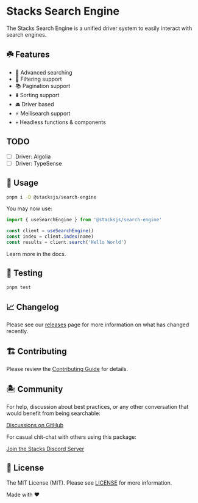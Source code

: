 # Stacks Search Engine

The Stacks Search Engine is a unified driver system to easily interact with search engines.

## ☘️ Features

- 🔎 Advanced searching
- 🎯 Filtering support
- 📚 Pagination support
- ⬇️ Sorting support
- 🚘 Driver based
- ⚡️ Meilisearch support
- 💀 Headless functions & components

## TODO

- [ ] Driver: Algolia
- [ ] Driver: TypeSense

## 🤖 Usage

```bash
pnpm i -D @stacksjs/search-engine
```

You may now use:

```ts
import { useSearchEngine } from '@stacksjs/search-engine'

const client = useSearchEngine()
const index = client.index(name)
const results = client.search('Hello World')
```

Learn more in the docs.

## 🧪 Testing

```bash
pnpm test
```

## 📈 Changelog

Please see our [releases](https://github.com/stacksjs/stacks/releases) page for more information on what has changed recently.

## 🏗️ Contributing

Please review the [Contributing Guide](https://github.com/stacksjs/contributing) for details.

## 🏝 Community

For help, discussion about best practices, or any other conversation that would benefit from being searchable:

[Discussions on GitHub](https://github.com/stacksjs/stacks/discussions)

For casual chit-chat with others using this package:

[Join the Stacks Discord Server](https://discord.ow3.org)

## 📄 License

The MIT License (MIT). Please see [LICENSE](https://github.com/stacksjs/stacks/tree/main/LICENSE.md) for more information.

Made with ❤️
